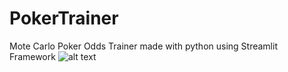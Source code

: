 # PokerTrainer
Mote Carlo Poker Odds Trainer made with python using Streamlit Framework
![alt text](https://github.com/AdamMualem/PokerTrainer/table.png?raw=true)
